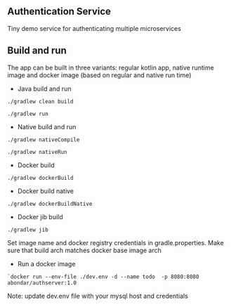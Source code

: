 ## Authentication Service

Tiny demo service for authenticating multiple microservices

## Build and run

The app can be built in three variants: regular kotlin app, native runtime image and docker image (based on regular and native run time)

- Java build and run
```
./gradlew clean build

./gradlew run
```

- Native build and run
```
./gradlew nativeCompile

./gradlew nativeRun
```

- Docker build
```
./gradlew dockerBuild 
```

- Docker build native
```
./gradlew dockerBuildNative
```

- Docker jib build
```
./gradlew jib
```
Set image name and docker registry credentials in gradle.properties. Make sure that build arch matches docker base image arch

- Run a docker image

```
`docker run --env-file ./dev.env -d --name todo  -p 8080:8080 abondar/authserver:1.0
```
Note: update dev.env file with your mysql host and credentials
